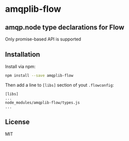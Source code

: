 # amqplib-flow
## amqp.node type declarations for Flow

Only promise-based API is supported

## Installation

Install via npm:

```sh
npm install --save amqplib-flow
```

Then add a line to `[libs]` section of yout `.flowconfig`:

```
[libs]
...
node_modules/amqplib-flow/types.js
...
```

## License

MIT
